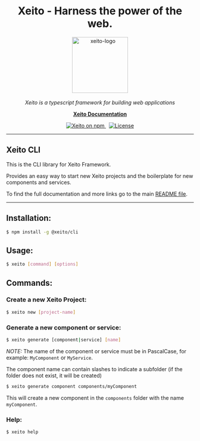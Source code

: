 <h1 align="center">Xeito - Harness the power of the web.</h1>

<p align="center">
  <img src="https://xeito.dev/images/logo_gradient.svg" alt="xeito-logo" width="150px" height="150px"/>
  <br><br>
  <i>Xeito is a typescript framework for building web applications</i>
  <br>
</p>

<p align="center">
  <a href="https://xeito.dev"><strong>Xeito Documentation</strong></a>
  <br>
</p>

<p align="center">
  <a href="https://www.npmjs.com/@xeito/core">
    <img src="https://img.shields.io/npm/v/@xeito/core.svg?logo=npm&logoColor=fff&label=NPM+package&color=f59e0b" alt="Xeito on npm" />
  </a>
  &nbsp;
  <a href="https://github.com/aerotoad/xeito/blob/main/LICENSE">
    <img src="https://img.shields.io/github/license/aerotoad/xeito" alt="License" />
  </a>
</p>

<hr>

## Xeito CLI

This is the CLI library for Xeito Framework.

Provides an easy way to start new Xeito projects and the boilerplate for new components and services.

To find the full documentation and more links go to the main [README file](https://github.com/aerotoad/xeito).

<hr>

## Installation:

```bash
$ npm install -g @xeito/cli
```

## Usage:
```bash	
$ xeito [command] [options]
```

## Commands:

### Create a new Xeito Project:
```bash
$ xeito new [project-name]
```

### Generate a new component or service:
```bash
$ xeito generate [component|service] [name]
```
*NOTE:* The name of the component or service must be in PascalCase, for example: `MyComponent` or `MyService`.

The component name can contain slashes to indicate a subfolder (if the folder does not exist, it will be created)

```bash
$ xeito generate component components/myComponent
```
This will create a new component in the `components` folder with the name `myComponent`.

### Help:
```bash
$ xeito help
```
